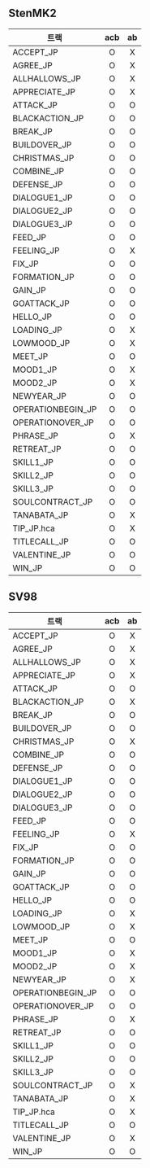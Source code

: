 ## StenMK2
| 트랙 | acb | ab |
| --- | :---: | :---: |
| ACCEPT_JP | O | X |
| AGREE_JP | O | X |
| ALLHALLOWS_JP | O | X |
| APPRECIATE_JP | O | X |
| ATTACK_JP | O | O |
| BLACKACTION_JP | O | O |
| BREAK_JP | O | O |
| BUILDOVER_JP | O | O |
| CHRISTMAS_JP | O | O |
| COMBINE_JP | O | O |
| DEFENSE_JP | O | O |
| DIALOGUE1_JP | O | O |
| DIALOGUE2_JP | O | O |
| DIALOGUE3_JP | O | O |
| FEED_JP | O | O |
| FEELING_JP | O | X |
| FIX_JP | O | O |
| FORMATION_JP | O | O |
| GAIN_JP | O | O |
| GOATTACK_JP | O | O |
| HELLO_JP | O | O |
| LOADING_JP | O | X |
| LOWMOOD_JP | O | X |
| MEET_JP | O | O |
| MOOD1_JP | O | X |
| MOOD2_JP | O | X |
| NEWYEAR_JP | O | O |
| OPERATIONBEGIN_JP | O | O |
| OPERATIONOVER_JP | O | O |
| PHRASE_JP | O | X |
| RETREAT_JP | O | O |
| SKILL1_JP | O | O |
| SKILL2_JP | O | O | | O | O |
| SKILL3_JP | O | O |
| SOULCONTRACT_JP | O | O |
| TANABATA_JP | O | X |
| TIP_JP.hca | O | X |
| TITLECALL_JP | O | O |
| VALENTINE_JP | O | O |
| WIN_JP | O | O |

## SV98
| 트랙 | acb | ab |
| --- | :---: | :---: |
| ACCEPT_JP | O | X |
| AGREE_JP | O | X |
| ALLHALLOWS_JP | O | X |
| APPRECIATE_JP | O | X |
| ATTACK_JP | O | O |
| BLACKACTION_JP | O | X |
| BREAK_JP | O | O |
| BUILDOVER_JP | O | O |
| CHRISTMAS_JP | O | X |
| COMBINE_JP | O | O |
| DEFENSE_JP | O | O |
| DIALOGUE1_JP | O | O |
| DIALOGUE2_JP | O | O |
| DIALOGUE3_JP | O | O |
| FEED_JP | O | O |
| FEELING_JP | O | X |
| FIX_JP | O | O |
| FORMATION_JP | O | O |
| GAIN_JP | O | O |
| GOATTACK_JP | O | O |
| HELLO_JP | O | O |
| LOADING_JP | O | X |
| LOWMOOD_JP | O | X |
| MEET_JP | O | O |
| MOOD1_JP | O | X |
| MOOD2_JP | O | X |
| NEWYEAR_JP | O | X |
| OPERATIONBEGIN_JP | O | O |
| OPERATIONOVER_JP | O | O |
| PHRASE_JP | O | X |
| RETREAT_JP | O | O |
| SKILL1_JP | O | O |
| SKILL2_JP | O | O | | O | O |
| SKILL3_JP | O | O |
| SOULCONTRACT_JP | O | X |
| TANABATA_JP | O | X |
| TIP_JP.hca | O | X |
| TITLECALL_JP | O | O |
| VALENTINE_JP | O | X |
| WIN_JP | O | O |
